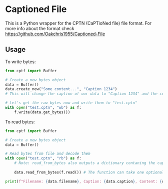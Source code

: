 # Captioned File

This is a Python wrapper for the CPTN (CaPTioNed file) file format. For more info about the format  check <https://github.com/Oakchris1955/Captioned-File>

## Usage

To write bytes:

```py
from cptf import Buffer

# Create a new bytes object
data = Buffer()
data.create_new("Some content...", "Caption 1234") 
# This will change the caption of our data to "Caption 1234" and the content "Some content..."

# Let's get the raw bytes now and write them to "test.cptn"
with open("test.cptn", "wb") as f:
    f.write(data.get_bytes())
```

To read bytes:

```py
from cptf import Buffer

# Create a new bytes object
data = Buffer()

# Read bytes from file and decode them
with open("test.cptn", "rb") as f:
    # Note: read_from_bytes also outputs a dictionary contaning the caption, the content and the filename. However, it still writes those data to the Buffer object
    
    data.read_from_bytes(f.read()) # The function can take one optional argument, get_header which is a bool. If this is supplied and is True, the result dictionary will also include the caption, filename and content text size in bytes (although you could also use a len())

print(f"Filename: {data.filename}, Caption: {data.caption}, Content: {data.content}")
```
